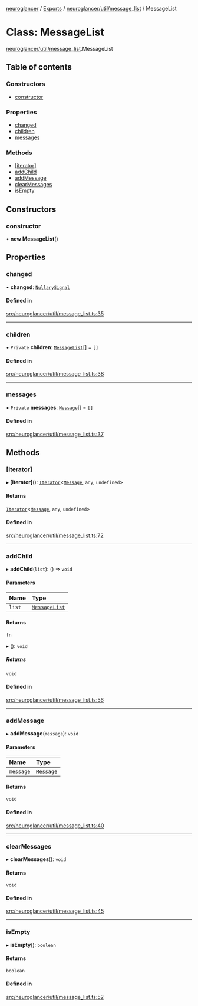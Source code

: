 [neuroglancer](../README.md) / [Exports](../modules.md) / [neuroglancer/util/message\_list](../modules/neuroglancer_util_message_list.md) / MessageList

# Class: MessageList

[neuroglancer/util/message_list](../modules/neuroglancer_util_message_list.md).MessageList

## Table of contents

### Constructors

- [constructor](neuroglancer_util_message_list.MessageList.md#constructor)

### Properties

- [changed](neuroglancer_util_message_list.MessageList.md#changed)
- [children](neuroglancer_util_message_list.MessageList.md#children)
- [messages](neuroglancer_util_message_list.MessageList.md#messages)

### Methods

- [[iterator]](neuroglancer_util_message_list.MessageList.md#[iterator])
- [addChild](neuroglancer_util_message_list.MessageList.md#addchild)
- [addMessage](neuroglancer_util_message_list.MessageList.md#addmessage)
- [clearMessages](neuroglancer_util_message_list.MessageList.md#clearmessages)
- [isEmpty](neuroglancer_util_message_list.MessageList.md#isempty)

## Constructors

### constructor

• **new MessageList**()

## Properties

### changed

• **changed**: [`NullarySignal`](neuroglancer_util_signal.NullarySignal.md)

#### Defined in

[src/neuroglancer/util/message_list.ts:35](https://github.com/ActiveBrainAtlas2/neuroglancer/blob/034b457d/src/neuroglancer/util/message_list.ts#L35)

___

### children

• `Private` **children**: [`MessageList`](neuroglancer_util_message_list.MessageList.md)[] = `[]`

#### Defined in

[src/neuroglancer/util/message_list.ts:38](https://github.com/ActiveBrainAtlas2/neuroglancer/blob/034b457d/src/neuroglancer/util/message_list.ts#L38)

___

### messages

• `Private` **messages**: [`Message`](neuroglancer_util_message_list.Message.md)[] = `[]`

#### Defined in

[src/neuroglancer/util/message_list.ts:37](https://github.com/ActiveBrainAtlas2/neuroglancer/blob/034b457d/src/neuroglancer/util/message_list.ts#L37)

## Methods

### [iterator]

▸ **[iterator]**(): [`Iterator`](../interfaces/main_module._internal_.Iterator.md)<[`Message`](neuroglancer_util_message_list.Message.md), `any`, `undefined`\>

#### Returns

[`Iterator`](../interfaces/main_module._internal_.Iterator.md)<[`Message`](neuroglancer_util_message_list.Message.md), `any`, `undefined`\>

#### Defined in

[src/neuroglancer/util/message_list.ts:72](https://github.com/ActiveBrainAtlas2/neuroglancer/blob/034b457d/src/neuroglancer/util/message_list.ts#L72)

___

### addChild

▸ **addChild**(`list`): () => `void`

#### Parameters

| Name | Type |
| :------ | :------ |
| `list` | [`MessageList`](neuroglancer_util_message_list.MessageList.md) |

#### Returns

`fn`

▸ (): `void`

##### Returns

`void`

#### Defined in

[src/neuroglancer/util/message_list.ts:56](https://github.com/ActiveBrainAtlas2/neuroglancer/blob/034b457d/src/neuroglancer/util/message_list.ts#L56)

___

### addMessage

▸ **addMessage**(`message`): `void`

#### Parameters

| Name | Type |
| :------ | :------ |
| `message` | [`Message`](neuroglancer_util_message_list.Message.md) |

#### Returns

`void`

#### Defined in

[src/neuroglancer/util/message_list.ts:40](https://github.com/ActiveBrainAtlas2/neuroglancer/blob/034b457d/src/neuroglancer/util/message_list.ts#L40)

___

### clearMessages

▸ **clearMessages**(): `void`

#### Returns

`void`

#### Defined in

[src/neuroglancer/util/message_list.ts:45](https://github.com/ActiveBrainAtlas2/neuroglancer/blob/034b457d/src/neuroglancer/util/message_list.ts#L45)

___

### isEmpty

▸ **isEmpty**(): `boolean`

#### Returns

`boolean`

#### Defined in

[src/neuroglancer/util/message_list.ts:52](https://github.com/ActiveBrainAtlas2/neuroglancer/blob/034b457d/src/neuroglancer/util/message_list.ts#L52)
